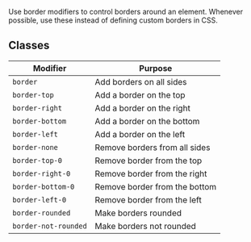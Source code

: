Use border modifiers to control borders around an element. Whenever possible, use these instead of defining custom borders in CSS.

## Classes

Modifier | Purpose
---------|--------
`border` | Add borders on all sides
`border-top` | Add a border on the top
`border-right` | Add a border on the right
`border-bottom` | Add a border on the bottom
`border-left` | Add a border on the left
`border-none` | Remove borders from all sides
`border-top-0` | Remove border from the top
`border-right-0` | Remove border from the right
`border-bottom-0` | Remove border from the bottom
`border-left-0` | Remove border from the left
`border-rounded` | Make borders rounded
`border-not-rounded` | Make borders not rounded